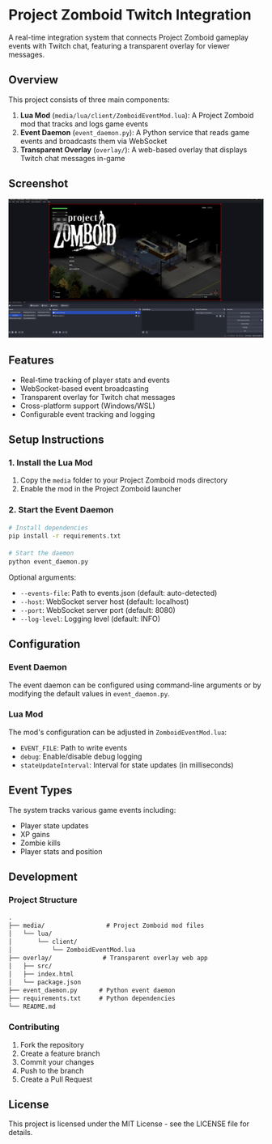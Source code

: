 # Project Zomboid Twitch Integration

A real-time integration system that connects Project Zomboid gameplay events with Twitch chat, featuring a transparent overlay for viewer messages.

## Overview

This project consists of three main components:

1. **Lua Mod** (`media/lua/client/ZomboidEventMod.lua`): A Project Zomboid mod that tracks and logs game events
2. **Event Daemon** (`event_daemon.py`): A Python service that reads game events and broadcasts them via WebSocket
3. **Transparent Overlay** (`overlay/`): A web-based overlay that displays Twitch chat messages in-game

## Screenshot

![Example Screenshot](example.png)

## Features

- Real-time tracking of player stats and events
- WebSocket-based event broadcasting
- Transparent overlay for Twitch chat messages
- Cross-platform support (Windows/WSL)
- Configurable event tracking and logging

## Setup Instructions

### 1. Install the Lua Mod

1. Copy the `media` folder to your Project Zomboid mods directory
2. Enable the mod in the Project Zomboid launcher

### 2. Start the Event Daemon

```bash
# Install dependencies
pip install -r requirements.txt

# Start the daemon
python event_daemon.py
```

Optional arguments:
- `--events-file`: Path to events.json (default: auto-detected)
- `--host`: WebSocket server host (default: localhost)
- `--port`: WebSocket server port (default: 8080)
- `--log-level`: Logging level (default: INFO)

## Configuration

### Event Daemon

The event daemon can be configured using command-line arguments or by modifying the default values in `event_daemon.py`.

### Lua Mod

The mod's configuration can be adjusted in `ZomboidEventMod.lua`:
- `EVENT_FILE`: Path to write events
- `debug`: Enable/disable debug logging
- `stateUpdateInterval`: Interval for state updates (in milliseconds)

## Event Types

The system tracks various game events including:
- Player state updates
- XP gains
- Zombie kills
- Player stats and position

## Development

### Project Structure

```
.
├── media/                 # Project Zomboid mod files
│   └── lua/
│       └── client/
│           └── ZomboidEventMod.lua
├── overlay/              # Transparent overlay web app
│   ├── src/
│   ├── index.html
│   └── package.json
├── event_daemon.py      # Python event daemon
├── requirements.txt     # Python dependencies
└── README.md
```

### Contributing

1. Fork the repository
2. Create a feature branch
3. Commit your changes
4. Push to the branch
5. Create a Pull Request

## License

This project is licensed under the MIT License - see the LICENSE file for details.
